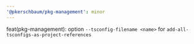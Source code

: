 ```yaml
---
'@pkerschbaum/pkg-management': minor
---
```


feat(pkg-management): option `--tsconfig-filename <name>` for `add-all-tsconfigs-as-project-references`
